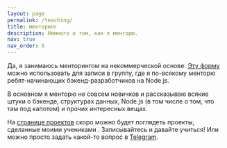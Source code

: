 ```yaml
---
layout: page
permalink: /teaching/
title: менторинг
description: Немного о том, как я менторю.
nav: true
nav_order: 5
---
```

Да, я занимаюсь менторингом на некоммерческой основе. [Эту форму](https://docs.google.com/forms/d/e/1FAIpQLSdvS3xFFiPOJuU3GEfQ1gQibpYLarMXca1vaKQA9AnLE-LTVg/viewform) можно использовать для записи в группу, где я по-всякому менторю ребят-начинающих бэкенд-разработчиков на Node.js.

В основном я менторю не совсем новичков и рассказываю всякие штуки о бэкенде, структурах данных, Node.js (в том числе о том, что там под капотом) и прочих интересных вещах.

На [странице проектов](https://sptm.dev/projects/) скоро можно будет поглядеть проекты, сделанные моими учениками . Записывайтесь и давайте учиться! Или можно просто задать какой-то вопрос в [Telegram](https://t.me/sptmru).

